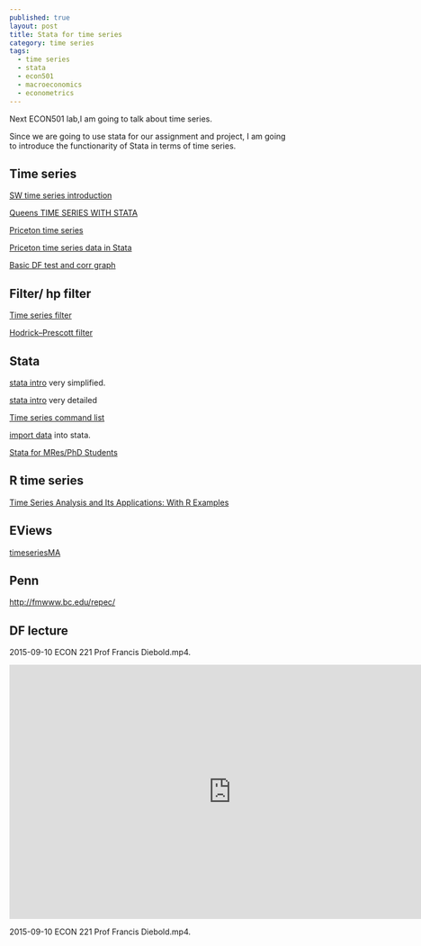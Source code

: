 ```yaml
---
published: true
layout: post
title: Stata for time series
category: time series
tags:
  - time series
  - stata
  - econ501
  - macroeconomics
  - econometrics
---
```

Next ECON501 lab,I am going to talk about time series.

Since we are going to use stata for our assignment and project, I am going to introduce the functionarity of Stata in terms of time series.


## Time series

[SW time series introduction](http://www.ssc.upenn.edu/~fdiebold/Teaching104/Ch14_slides.pdf)


[Queens TIME SERIES WITH STATA](http://econ.queensu.ca/faculty/gregory/econ452/manual.pdf)


[Priceton time series](https://www.princeton.edu/~otorres/TS101.pdf)


[Priceton time series data in Stata](http://dss.princeton.edu/online_help/stats_packages/stata/time_series_data.htm)


[Basic DF test and corr graph](https://www.american.edu/ctrl/upload/Stata-Time-series-Fall-2011.pdf)


## Filter/ hp filter

[Time series filter](http://fmwww.bc.edu/repec/nasug2006/TSFiltering_beamer.pdf)

[Hodrick–Prescott filter](https://en.wikipedia.org/wiki/Hodrick%E2%80%93Prescott_filter)

## Stata

[stata intro](http://www.ssc.wisc.edu/~bhansen/460/stata.pdf) very simplified.

[stata intro](http://fmwww.bc.edu/GStat/docs/StataIntro.pdf) very detailed

[Time series command list](http://www.stata-press.com/manuals/ts_time_series.pdf) 

 [import data](http://pages.stern.nyu.edu/~dbackus/3386/Data/PWT/importPWT_description.txt) into stata.
 
 [Stata for MRes/PhD Students](http://personal.lse.ac.uk/lembcke/teaching.html)
 
 ## R time series
 
 [Time Series Analysis and Its Applications: With R Examples](http://www.stat.pitt.edu/stoffer/tsa4/)
 
 ## EViews
 [timeseriesMA](http://www.eco.uc3m.es/~jgonzalo/teaching/timeseriesMA.html)
 
 ## Penn 
 
 
 http://fmwww.bc.edu/repec/
 
 
 
 
 ## DF lecture
 
 2015-09-10 ECON 221 Prof Francis Diebold.mp4.
 
 <iframe src="https://media.sas.upenn.edu/app/public/service.php?action=embed&file_id=192519&caption=&poster=&width=768&height=432&autoplay=false&start=0" width="788" height="452" scrolling="no" frameborder="0"></iframe>
 
 
 
 2015-09-10 ECON 221 Prof Francis Diebold.mp4.
